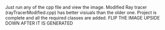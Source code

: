 Just run any of the cpp file and view the image. Modified Ray tracer (rayTracerModified.cpp) has better visiuals than the older one.
Project is complete and all the required classes are added.
FLIP THE IMAGE UPSIDE DOWN AFTER IT IS GENERATED
